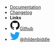 <!-- markdownlint-disable-next-line first-line-heading -->
- [Documentation](/)
- [Changelog](changelog)
- **Links**
- [![Github](assets/img/github.svg)Github](https://github.com/jhildenbiddle/typora-themeable)
- [![Twitter](assets/img/twitter.svg)@jhildenbiddle](http://twitter.com/jhildenbiddle)

